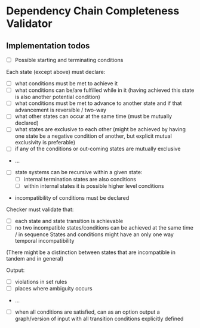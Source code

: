 # Dependency Chain Completeness Validator


## Implementation todos

- [ ] Possible starting and terminating conditions

Each state (except above) must declare:
- [ ] what conditions must be met to achieve it
- [ ] what conditions can be/are fulfilled while in it (having achieved this state is also another potential condition)
- [ ] what conditions must be met to advance to another state and if that advancement is reversible / two-way 
- [ ] what other states can occur at the same time (must be mutually declared)
- [ ] what states are exclusive to each other (might be achieved by having one state be a negative condition of another, but explicit mutual exclusivity is preferable)
- [ ] if any of the conditions or out-coming states are mutually exclusive
-  ...
- [ ] state systems can be recursive within a given state:
    - [ ] internal termination states are also conditions
    - [ ] within internal states it is possible higher level conditions 

- incompatibility of conditions must be declared 

Checker must validate that:
- [ ] each state and state transition is achievable 
- [ ] no two incompatible states/conditions can be achieved at the same time / in sequence 
States and conditions might have an only one way temporal incompatibility 

(There might be a distinction between states that are incompatible in tandem and in general)

Output:
- [ ] violations in set rules 
- [ ] places where ambiguity occurs
- ...
- [ ] when all conditions are satisfied, can as an option output a graph/version of input with all transition conditions explicitly defined
